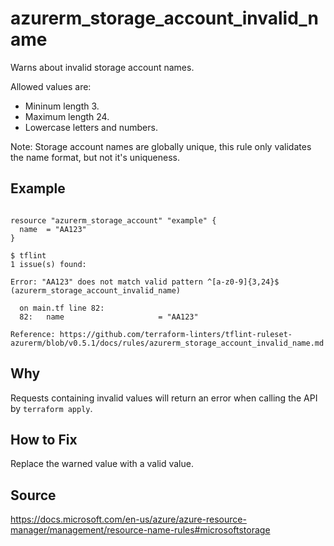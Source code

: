 
# azurerm_storage_account_invalid_name

Warns about invalid storage account names.

Allowed values are:
- Mininum length 3.
- Maximum length 24.	
- Lowercase letters and numbers.

Note: Storage account names are globally unique, this rule only validates the name format, but not it's uniqueness. 
## Example

```hcl

resource "azurerm_storage_account" "example" {
  name  = "AA123"
}

```

```
$ tflint
1 issue(s) found:

Error: "AA123" does not match valid pattern ^[a-z0-9]{3,24}$ (azurerm_storage_account_invalid_name)

  on main.tf line 82:
  82:   name                     = "AA123"

Reference: https://github.com/terraform-linters/tflint-ruleset-azurerm/blob/v0.5.1/docs/rules/azurerm_storage_account_invalid_name.md

```

## Why

Requests containing invalid values will return an error when calling the API by `terraform apply`.

## How to Fix

Replace the warned value with a valid value.

## Source

https://docs.microsoft.com/en-us/azure/azure-resource-manager/management/resource-name-rules#microsoftstorage
